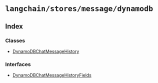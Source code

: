 `langchain/stores/message/dynamodb`
===================================

Index[](#index "Direct link to Index")
---------------------------------------

### Classes[](#classes "Direct link to Classes")

*   [DynamoDBChatMessageHistory](/docs/api/stores_message_dynamodb/classes/DynamoDBChatMessageHistory)

### Interfaces[](#interfaces "Direct link to Interfaces")

*   [DynamoDBChatMessageHistoryFields](/docs/api/stores_message_dynamodb/interfaces/DynamoDBChatMessageHistoryFields)